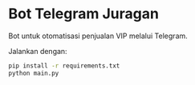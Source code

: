 # Bot Telegram Juragan

Bot untuk otomatisasi penjualan VIP melalui Telegram.

Jalankan dengan:
```bash
pip install -r requirements.txt
python main.py
```
